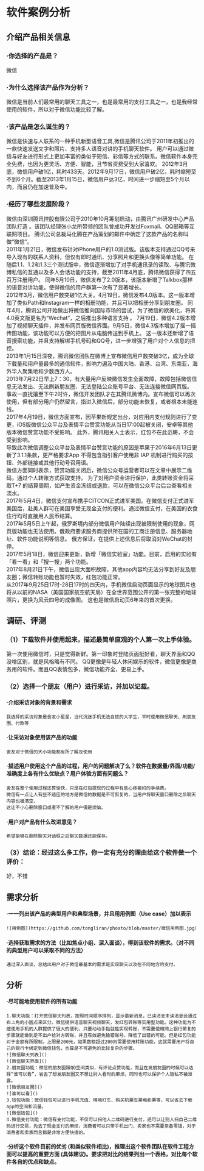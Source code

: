 # 软件案例分析
## 介绍产品相关信息
### ·你选择的产品是？
   微信
### ·为什么选择该产品作为分析？
   微信是当前人们最常用的聊天工具之一，也是最常用的支付工具之一，也是我经常使用的软件，所以对于微信功能比较了解。
### ·该产品是怎么诞生的？
   微信是快速与人联系的一种手机新型语音工具,微信是腾讯公司于2011年初推出的一款快速发送文字和照片、支持多人语音对讲的手机聊天软件。 
   用户可以通过微信与好友进行形式上更加丰富的类似于短信、彩信等方式的联系。微信软件本身完全免费，也因为更灵活、方便、智能，且节省资费受到大家喜欢。 
   2012年3月底，微信用户破1亿，耗时433天。2012年9月17日，微信用户破2亿，耗时缩短至不到6个月。截至2013年1月15日，微信用户达3亿，时间进一步缩短至5个月以内，而且仍在加速普及中。
### ·经历了哪些发展阶段？
   微信由深圳腾讯控股有限公司于2010年10月筹划启动，由腾讯广州研发中心产品团队打造 。该团队经理张小龙所带领的团队曾成功开发过Foxmail、QQ邮箱等互联网项目。
   腾讯公司总裁马化腾在产品策划的邮件中确定了这款产品的名称叫做“微信”。  
     2011年1月21日，微信发布针对iPhone用户的1.0测试版。该版本支持通过QQ号来导入现有的联系人资料，但仅有即时通讯、分享照片和更换头像等简单功能。
   在随后1.1、1.2和1.3三个测试版中，微信逐渐增加了对手机通讯录的读取、与腾讯微博私信的互通以及多人会话功能的支持，截至2011年4月底，腾讯微信获得了四五百万注册用户。
   同年5月10日，微信发布了2.0版本，该版本新增了Talkbox那样的语音对讲功能，使得微信的用户群第一次有了显著增长。  
     2012年3月，微信用户数突破1亿大关。4月19日，微信发布4.0版本。这一版本增加了类似Path和Instagram一样的相册功能，并且可以把相册分享到朋友圈。
   同年4月，腾讯公司开始做出将微信推向国际市场的尝试，为了微信的欧美化，将其4.0英文版更名为“Wechat”，之后推出多种语言支持 。
   7月19日，微信4.2版本增加了视频聊天插件，并发布网页版微信界面。9月5日，微信4.3版本增加了摇一摇传图功能，该功能可以方便的把图片从电脑传送到手机上。
   这一版本还新增了语音搜索功能，并且支持解绑手机号码和QQ号，进一步增强了用户对个人信息的把控。  
     2013年1月15日深夜，腾讯微信团队在微博上宣布微信用户数突破3亿，成为全球下载量和用户量最多的通信软件，影响力遍及中国大陆、香港、台湾、东南亚，海外华人聚集地和少数西方人。  
     2013年7月22日早上7：30，有大量用户反映微信发生全面故障，故障包括微信信息无法发出、无法刷新朋友圈、无法登陆公众账号平台、无法连接微信网页版。
   事故一直扰攘至下午2时许，微信开发团队才在其腾讯微博内。宣布微信可以再次使用，但有部分用户仍然留言，指进入微信后，部分功能未恢复，或者根本未能连线。  
     2017年4月19日，微信方面宣布，因苹果新规定出台，对应用内支付规则进行了变更，iOS版微信公众平台及表情平台赞赏功能从当日17:00起被关闭，安卓等其他版本微信赞赏功能不受影响。
   此外，腾讯相关人士表示，红包不在此范畴，不会受到影响。  
     导致此次微信调整公众平台及表情平台赞赏功能的原因是苹果于2016年6月13日更新了3.1.1条款，更严格要求App 不得包含指引客户使用非 IAP 机制进行购买的按钮、外部链接或其他行动号召用语。  
   微信方面同时表示，赞赏功能关闭后，微信公众号运营者可以在文章中展示二维码，通过个人转账方式获取支持。
     为了对用户资金进行保护，此类转账资金将采取T+7 的结算周期，如产生资金冻结或退款，可以在微信公众平台后台查看相关流水。  
     2017年5月4日，微信支付宣布携手CITCON正式进军美国。在微信支付正式进军美国后，赴美人群可在美国享受无现金支付的便利。通过微信支付，在美国的衣食住行均可直接用人民币结算。  
     2017年5月5日上午起，俄罗斯境内部分微信用户陆续出现被限制使用的现象，网页版功能也无法使用。俄政府要求服务商提供所在国的工商注册信息、服务器地址、软件功能说明等信息。
   俄方保证，在提供上述信息后将取消对WeChat的封停。  
     2017年5月18日，微信迎来更新，新增「微信实验室」功能。目前，启用的实验有「看一看」和「搜一搜」两个功能。  
     2017年8月21日下午，微信出现大面积故障，其他app内容均无法分享到好友及朋友圈；微信转账功能也暂时失效，红包功能正常。  
     从2017年9月25日17时-28日17时的四天内，手机微信启动页面显示的地球图片也将从以前的NASA（美国国家航空航天局）在全世界范围公开的第一张完整的地球照片，更换为风云四号的成像图。
   这也是微信启动页6年来的首次更换。
## 调研、评测
### （1）下载软件并使用起来，描述最简单直观的个人第一次上手体验。
   第一次使用微信时，只是觉得新鲜。第一印象时登陆页面挺好看，聊天界面和QQ没啥区别，就是风格略有不同。
   QQ更像是年轻人休闲娱乐的软件，微信更像是商务用的软件。而且QQ表情包多，微信功能齐全，更易上手。
### （2）选择一个朋友（用户）进行采访，并加以记载。
#### ·介绍采访对象的背景和需求
    我选择的采访对象是舍友小星星，当代沉迷手机无法自拔的大学生，平时使用微信聊天、刷朋友圈、付款等
#### ·让采访对象使用该产品的功能
    舍友对于微信的大小功能都有所了解及使用
#### ·描述用户使用这个产品的过程，用户的问题解决了么？软件在数据量/界面/功能/准确度上各有什么优缺点？用户体验方面有问题么？
    舍友在整个使用过程还算愉快，只是在红包提现的过程中有些心疼被扣的手续费。  
    微信有一点让人有些不适应的地方是微信的数据是不可恢复的，当用户将聊天窗口删除之后聊天内容也被清空，
    这让不小心删除窗口或者不了解的用户很是烦恼。
#### ·用户对产品有什么改进意见？
    希望能够在删除聊天对话框之后聊天数据还能保存。
### （3）结论：经过这么多工作，你一定有充分的理由给这个软件做一个评价：
   好，不错
## 需求分析
#### ·一一列出该产品的典型用户和典型场景，并且用用例图（Use case）加以表示
    ![用例图](https://github.com/tongliran/phoato/blob/master/微信用例图.jpg）
#### ·选择获取需求的方法（比如焦点小组、深入面谈），得到该软件的需求。（对不同的典型用户可以采取不同的方法）
    通过深入面谈，总结出用户对于微信最基本的需求是实现聊天以及在不同地方的支付。
## 分析
#### ·尽可能地使用软件的所有功能
    1.聊天功能：打开微信聊天列表，按照时间顺序排列，显示最新消息，已读消息未读消息会通过右上角的小圆点来区分。微信提供语音聊天视频聊天，发红包转账等实用型功能。这种功能为不擅使用手机的人群提供了很大的便利，只要动动手指就能实现转账，不需要使用网上银行繁复的步骤就能做到足不出户给对方转账，并且有效避免输错账号，降低了出错的可能。但是红包功能对于金额有所限制，上限是200元，如果数额超过200则需要使用转账功能，这就需要用户将自己的银行卡绑定到微信钱包，也算是不可避免的比较复杂的步骤。
    ![微信聊天列表]()
    ![微信聊天界面]()
    2.朋友圈功能：微信的朋友圈跟QQ空间类似，有评论点赞功能，而且在发朋友圈的时候可以选择“谁可以看”，省去了想发朋友圈又不想让别人看时的麻烦，同时也可以保护个人隐私不被泄露。
    ![微信朋友圈]()
    ![谁可以看]()
    3.钱包功能：微信钱包可以进行手机充值、嘀嘀打车、购买机票车票电影票等，可以省去下载app的空间和流量。
    ![微信钱包]()
    4.微信支付功能：微信有支付功能，不仅可以扫他人二维码进行支付，还可以让别人扫自己二维码进行交易，免去了现金支付的麻烦，消费者可以只带手机出门，卖家也不需要常备零钱，对于消费者和卖家而言都是非常方便快捷的。
#### ·分析这个软件目前的优劣 (和类似软件相比)，推理出这个软件团队在软件工程方面可以提高的重要方面 (具体建议)。要求把对比的结果列出一个表格，对比每个软件各自的优点和缺点。
    
